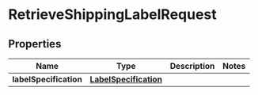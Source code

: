 # RetrieveShippingLabelRequest

## Properties
Name | Type | Description | Notes
------------ | ------------- | ------------- | -------------
**labelSpecification** | [**LabelSpecification**](LabelSpecification.md) |  | 
